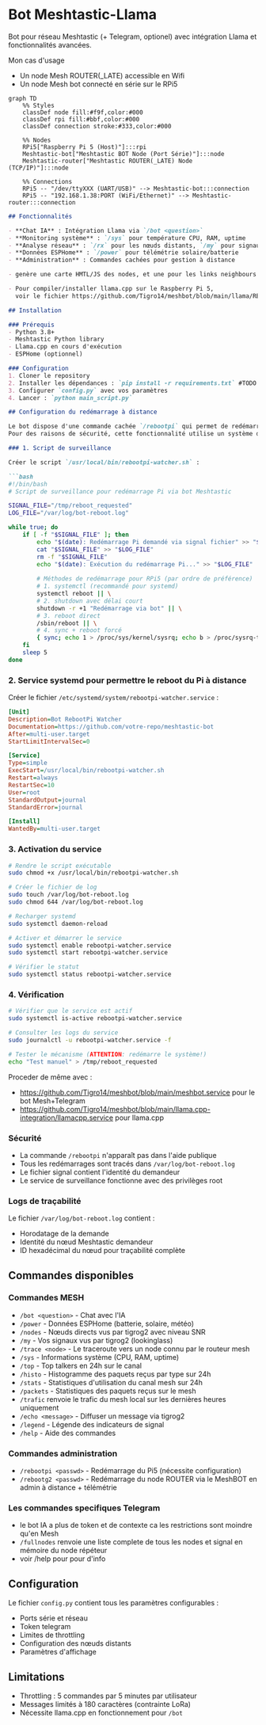 # Bot Meshtastic-Llama

Bot pour réseau Meshtastic (+ Telegram, optionel)  avec intégration Llama et fonctionnalités avancées.

Mon cas d'usage
- Un node Mesh ROUTER(_LATE) accessible en Wifi
- Un node Mesh bot connecté en série sur le RPi5

```mermaid
graph TD
    %% Styles
    classDef node fill:#f9f,color:#000
    classDef rpi fill:#bbf,color:#000
    classDef connection stroke:#333,color:#000

    %% Nodes
    RPi5["Raspberry Pi 5 (Host)"]:::rpi
    Meshtastic-bot["Meshtastic BOT Node (Port Série)"]:::node
    Meshtastic-router["Meshtastic ROUTER(_LATE) Node  (TCP/IP)"]:::node

    %% Connections
    RPi5 -- "/dev/ttyXXX (UART/USB)" --> Meshtastic-bot:::connection
    RPi5 -- "192.168.1.38:PORT (WiFi/Ethernet)" --> Meshtastic-router:::connection
```

```markdown
## Fonctionnalités

- **Chat IA** : Intégration Llama via `/bot <question>`
- **Monitoring système** : `/sys` pour température CPU, RAM, uptime
- **Analyse réseau** : `/rx` pour les nœuds distants, `/my` pour signaux personnels
- **Données ESPHome** : `/power` pour télémétrie solaire/batterie
- **Administration** : Commandes cachées pour gestion à distance

- genère une carte HMTL/JS des nodes, et une pour les links neighbours (dossier /map, autonome du bot)

- Pour compiler/installer llama.cpp sur le Raspberry Pi 5, 
  voir le fichier https://github.com/Tigro14/meshbot/blob/main/llama/READMELLAMA.md

## Installation

### Prérequis
- Python 3.8+
- Meshtastic Python library
- Llama.cpp en cours d'exécution
- ESPHome (optionnel)

### Configuration
1. Cloner le repository
2. Installer les dépendances : `pip install -r requirements.txt` #TODO
3. Configurer `config.py` avec vos paramètres
4. Lancer : `python main_script.py`

## Configuration du redémarrage à distance

Le bot dispose d'une commande cachée `/rebootpi` qui permet de redémarrer le Pi5 à distance. 
Pour des raisons de sécurité, cette fonctionnalité utilise un système de fichier signal.

### 1. Script de surveillance

Créer le script `/usr/local/bin/rebootpi-watcher.sh` :

```bash
#!/bin/bash
# Script de surveillance pour redémarrage Pi via bot Meshtastic

SIGNAL_FILE="/tmp/reboot_requested"
LOG_FILE="/var/log/bot-reboot.log"

while true; do
    if [ -f "$SIGNAL_FILE" ]; then
        echo "$(date): Redémarrage Pi demandé via signal fichier" >> "$LOG_FILE"
        cat "$SIGNAL_FILE" >> "$LOG_FILE"
        rm -f "$SIGNAL_FILE"
        echo "$(date): Exécution du redémarrage Pi..." >> "$LOG_FILE"
        
        # Méthodes de redémarrage pour RPi5 (par ordre de préférence)
        # 1. systemctl (recommandé pour systemd)
        systemctl reboot || \
        # 2. shutdown avec délai court
        shutdown -r +1 "Redémarrage via bot" || \
        # 3. reboot direct
        /sbin/reboot || \
        # 4. sync + reboot forcé
        { sync; echo 1 > /proc/sys/kernel/sysrq; echo b > /proc/sysrq-trigger; }
    fi
    sleep 5
done
```

### 2. Service systemd pour permettre le reboot du Pi à distance

Créer le fichier `/etc/systemd/system/rebootpi-watcher.service` :

```ini
[Unit]
Description=Bot RebootPi Watcher
Documentation=https://github.com/votre-repo/meshtastic-bot
After=multi-user.target
StartLimitIntervalSec=0

[Service]
Type=simple
ExecStart=/usr/local/bin/rebootpi-watcher.sh
Restart=always
RestartSec=10
User=root
StandardOutput=journal
StandardError=journal

[Install]
WantedBy=multi-user.target
```

### 3. Activation du service

```bash
# Rendre le script exécutable
sudo chmod +x /usr/local/bin/rebootpi-watcher.sh

# Créer le fichier de log
sudo touch /var/log/bot-reboot.log
sudo chmod 644 /var/log/bot-reboot.log

# Recharger systemd
sudo systemctl daemon-reload

# Activer et démarrer le service
sudo systemctl enable rebootpi-watcher.service
sudo systemctl start rebootpi-watcher.service

# Vérifier le statut
sudo systemctl status rebootpi-watcher.service
```

### 4. Vérification

```bash
# Vérifier que le service est actif
sudo systemctl is-active rebootpi-watcher.service

# Consulter les logs du service
sudo journalctl -u rebootpi-watcher.service -f

# Tester le mécanisme (ATTENTION: redémarre le système!)
echo "Test manuel" > /tmp/reboot_requested
```

Proceder de même avec :

- https://github.com/Tigro14/meshbot/blob/main/meshbot.service pour le bot Mesh+Telegram
- https://github.com/Tigro14/meshbot/blob/main/llama.cpp-integration/llamacpp.service pour llama.cpp

### Sécurité

- La commande `/rebootpi` n'apparaît pas dans l'aide publique
- Tous les redémarrages sont tracés dans `/var/log/bot-reboot.log`
- Le fichier signal contient l'identité du demandeur
- Le service de surveillance fonctionne avec des privilèges root

### Logs de traçabilité

Le fichier `/var/log/bot-reboot.log` contient :
- Horodatage de la demande
- Identité du nœud Meshtastic demandeur
- ID hexadécimal du nœud pour traçabilité complète

## Commandes disponibles

### Commandes MESH
- `/bot <question>` - Chat avec l'IA
- `/power` - Données ESPHome (batterie, solaire, météo)
- `/nodes` - Nœuds directs vus par tigrog2 avec niveau SNR
- `/my` - Vos signaux vus par tigrog2 (lookinglass)
- `/trace <node>` - Le traceroute vers un node connu par le routeur mesh
- `/sys` - Informations système (CPU, RAM, uptime)
- `/top` - Top talkers en 24h sur le canal
- `/histo` - Histogramme des paquets reçus par type sur 24h
- `/stats` - Statistiques d'utilisation du canal mesh sur 24h
- `/packets` - Statistiques des paquets reçus sur le mesh
- `/trafic` renvoie le trafic du mesh local sur les dernières heures uniquement
- `/echo <message>` - Diffuser un message via tigrog2
- `/legend` - Légende des indicateurs de signal
- `/help` - Aide des commandes

### Commandes administration
- `/rebootpi <passwd>` - Redémarrage du Pi5 (nécessite configuration)
- `/rebootg2 <passwd>` - Redémarrage du node ROUTER via le MeshBOT en admin à distance + télémétrie

### Les commandes specifiques Telegram 
- le bot IA a plus de token et de contexte ca les restrictions sont moindre qu'en Mesh
- `/fullnodes` renvoie une liste complete de tous les nodes et signal en mémoire du node répéteur
- voir /help pour pour d'info

## Configuration

Le fichier `config.py` contient tous les paramètres configurables :
- Ports série et réseau
- Token telegram 
- Limites de throttling
- Configuration des nœuds distants
- Paramètres d'affichage

## Limitations

- Throttling : 5 commandes par 5 minutes par utilisateur
- Messages limités à 180 caractères (contrainte LoRa)
- Nécessite llama.cpp en fonctionnement pour `/bot`
